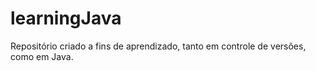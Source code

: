 # learningJava
Repositório criado a fins de aprendizado, tanto em controle de versões, como em Java.

